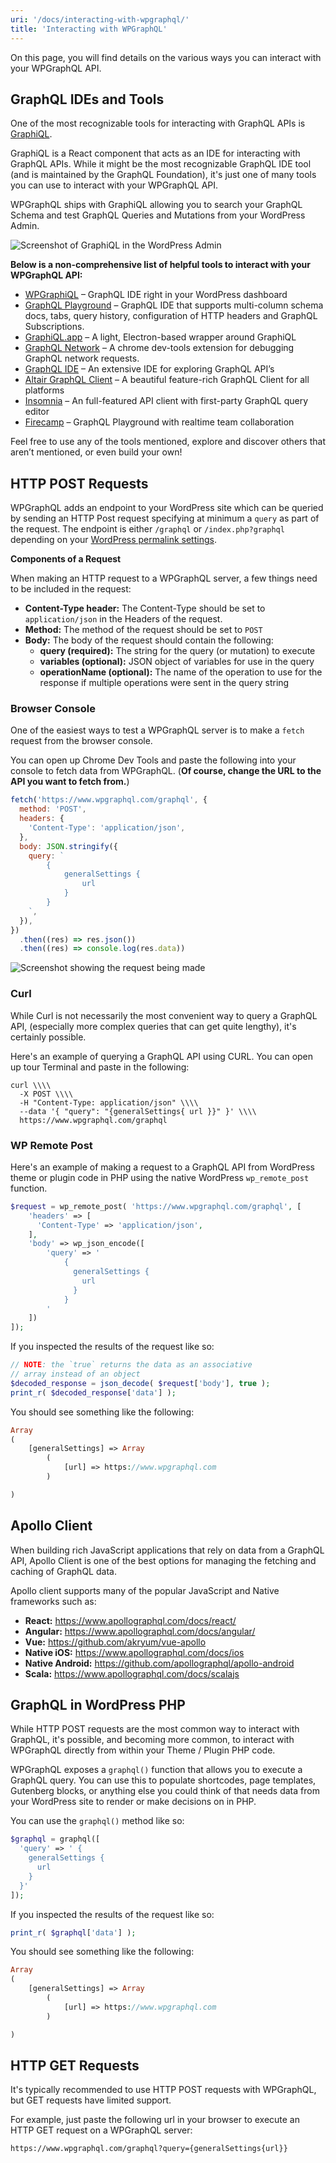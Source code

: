 ```yaml
---
uri: '/docs/interacting-with-wpgraphql/'
title: 'Interacting with WPGraphQL'
---
```


On this page, you will find details on the various ways you can interact with your WPGraphQL API.

## GraphQL IDEs and Tools

One of the most recognizable tools for interacting with GraphQL APIs is [GraphiQL](https://github.com/graphql/graphiql).

GraphiQL is a React component that acts as an IDE for interacting with GraphQL APIs. While it might be the most recognizable GraphQL IDE tool (and is maintained by the GraphQL Foundation), it's just one of many tools you can use to interact with your WPGraphQL API.

WPGraphQL ships with GraphiQL allowing you to search your GraphQL Schema and test GraphQL Queries and Mutations from your WordPress Admin.

![Screenshot of GraphiQL in the WordPress Admin](./interacting-wordpress-admin-graphiql.png)

**Below is a non-comprehensive list of helpful tools to interact with your WPGraphQL API:**

- [WPGraphiQL](https://github.com/wp-graphql/wp-graphiql) – GraphQL IDE right in your WordPress dashboard
- [GraphQL Playground](https://github.com/graphql/graphql-playground) – GraphQL IDE that supports multi-column schema docs, tabs, query history, configuration of HTTP headers and GraphQL Subscriptions.
- [GraphiQL.app](https://github.com/skevy/graphiql-app) – A light, Electron-based wrapper around GraphiQL
- [GraphQL Network](https://github.com/Ghirro/graphql-network) – A chrome dev-tools extension for debugging GraphQL network requests.
- [GraphQL IDE](https://github.com/redound/graphql-ide) – An extensive IDE for exploring GraphQL API’s
- [Altair GraphQL Client](https://github.com/imolorhe/altair) – A beautiful feature-rich GraphQL Client for all platforms
- [Insomnia](https://insomnia.rest/) – An full-featured API client with first-party GraphQL query editor
- [Firecamp](https://firecamp.io/graphql) – GraphQL Playground with realtime team collaboration

Feel free to use any of the tools mentioned, explore and discover others that aren’t mentioned, or even build your own!

## HTTP POST Requests

WPGraphQL adds an endpoint to your WordPress site which can be queried by sending an HTTP Post request specifying at minimum a `query` as part of the request. The endpoint is either `/graphql` or `/index.php?graphql` depending on your [WordPress permalink settings](/docs/quick-start/#install).

**Components of a Request**

When making an HTTP request to a WPGraphQL server, a few things need to be included in the request:

- **Content-Type header:** The Content-Type should be set to `application/json` in the Headers of the request.
- **Method:** The method of the request should be set to `POST`
- **Body:** The body of the request should contain the following:
  - **query (required):** The string for the query (or mutation) to execute
  - **variables (optional):** JSON object of variables for use in the query
  - **operationName (optional):** The name of the operation to use for the response if multiple operations were sent in the query string

### Browser Console

One of the easiest ways to test a WPGraphQL server is to make a `fetch` request from the browser console.

You can open up Chrome Dev Tools and paste the following into your console to fetch data from WPGraphQL. (**Of course, change the URL to the API you want to fetch from.**)

```js
fetch('https://www.wpgraphql.com/graphql', {
  method: 'POST',
  headers: {
    'Content-Type': 'application/json',
  },
  body: JSON.stringify({
    query: `
        {
            generalSettings {
                url
            }
        }
    `,
  }),
})
  .then((res) => res.json())
  .then((res) => console.log(res.data))
```

![Screenshot showing the request being made](./interacting-fetch-graphql-from-browser-console-1024x619.gif)

### Curl

While Curl is not necessarily the most convenient way to query a GraphQL API, (especially more complex queries that can get quite lengthy), it's certainly possible.

Here's an example of querying a GraphQL API using CURL. You can open up tour Terminal and paste in the following:

```shell
curl \\\\
  -X POST \\\\
  -H "Content-Type: application/json" \\\\
  --data '{ "query": "{generalSettings{ url }}" }' \\\\
  https://www.wpgraphql.com/graphql
```

### WP Remote Post

Here's an example of making a request to a GraphQL API from WordPress theme or plugin code in PHP using the native WordPress `wp_remote_post` function.

```php
$request = wp_remote_post( 'https://www.wpgraphql.com/graphql', [
    'headers' => [
      'Content-Type' => 'application/json',
    ],
    'body' => wp_json_encode([
        'query' => '
            {
              generalSettings {
                url
              }
            }
        '
    ])
]);
```

If you inspected the results of the request like so:

```php
// NOTE: the `true` returns the data as an associative
// array instead of an object
$decoded_response = json_decode( $request['body'], true );
print_r( $decoded_response['data'] );
```

You should see something like the following:

```php
Array
(
    [generalSettings] => Array
        (
            [url] => https://www.wpgraphql.com
        )

)
```

## Apollo Client

When building rich JavaScript applications that rely on data from a GraphQL API, Apollo Client is one of the best options for managing the fetching and caching of GraphQL data.

Apollo client supports many of the popular JavaScript and Native frameworks such as:

- **React:** https://www.apollographql.com/docs/react/
- **Angular:** https://www.apollographql.com/docs/angular/
- **Vue:** https://github.com/akryum/vue-apollo
- **Native iOS:** https://www.apollographql.com/docs/ios
- **Native Android:** https://github.com/apollographql/apollo-android
- **Scala:** https://www.apollographql.com/docs/scalajs

## GraphQL in WordPress PHP

While HTTP POST requests are the most common way to interact with GraphQL, it's possible, and becoming more common, to interact with WPGraphQL directly from within your Theme / Plugin PHP code.

WPGraphQL exposes a `graphql()` function that allows you to execute a GraphQL query. You can use this to populate shortcodes, page templates, Gutenberg blocks, or anything else you could think of that needs data from your WordPress site to render or make decisions on in PHP.

You can use the `graphql()` method like so:

```php
$graphql = graphql([
  'query' => ' {
    generalSettings {
      url
    }
  }'
]);
```

If you inspected the results of the request like so:

```php
print_r( $graphql['data'] );
```

You should see something like the following:

```php
Array
(
    [generalSettings] => Array
        (
            [url] => https://www.wpgraphql.com
        )

)
```

## HTTP GET Requests

It's typically recommended to use HTTP POST requests with WPGraphQL, but GET requests have limited support.

For example, just paste the following url in your browser to execute an HTTP GET request on a WPGraphQL server:

```shell
https://www.wpgraphql.com/graphql?query={generalSettings{url}}
```

